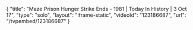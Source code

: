 {
    "title": "Maze Prison Hunger Strike Ends - 1981 | Today In History | 3 Oct 17",
    "type": "solo",
    "layout": "iframe-static",
    "videoId": "123186687",
    "url": "\/tvpembed\/123186687"
}